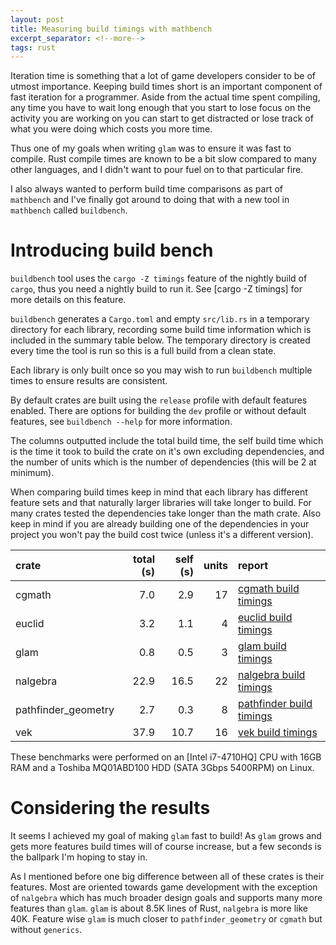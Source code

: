 ```yaml
---
layout: post
title: Measuring build timings with mathbench
excerpt_separator: <!--more-->
tags: rust
---
```


Iteration time is something that a lot of game developers consider to be of
utmost importance. Keeping build times short is an important component of fast
iteration for a programmer. Aside from the actual time spent compiling, any time
you have to wait long enough that you start to lose focus on the activity you
are working on you can start to get distracted or lose track of what you were
doing which costs you more time.

Thus one of my goals when writing `glam` was to ensure it was fast to compile.
Rust compile times are known to be a bit slow compared to many other languages,
and I didn't want to pour fuel on to that particular fire.

I also always wanted to perform build time comparisons as part of `mathbench`
and I've finally got around to doing that with a new tool in `mathbench` called
`buildbench`.

# Introducing build bench

`buildbench` tool uses the `cargo -Z timings` feature of the nightly build of
`cargo`, thus you need a nightly build to run it. See [cargo -Z timings] for
more details on this feature.

`buildbench` generates a `Cargo.toml` and empty `src/lib.rs` in a temporary
directory for each library, recording some build time information which is
included in the summary table below. The temporary directory is created every
time the tool is run so this is a full build from a clean state.

Each library is only built once so you may wish to run `buildbench` multiple
times to ensure results are consistent.

By default crates are built using the `release` profile with default features
enabled. There are options for building the `dev` profile or without default
features, see `buildbench --help` for more information.

The columns outputted include the total build time, the self build time which is
the time it took to build the crate on it's own excluding dependencies, and the
number of units which is the number of dependencies (this will be 2 at minimum).

When comparing build times keep in mind that each library has different feature
sets and that naturally larger libraries will take longer to build. For many
crates tested the dependencies take longer than the math crate. Also keep in
mind if you are already building one of the dependencies in your project you
won't pay the build cost twice (unless it's a different version).

| crate               | total (s) | self (s) | units | report                     |
|:--------------------|----------:|---------:|------:|:---------------------------|
| cgmath              |       7.0 |      2.9 |    17 | [cgmath build timings]     |
| euclid              |       3.2 |      1.1 |     4 | [euclid build timings]     |
| glam                |       0.8 |      0.5 |     3 | [glam build timings]       |
| nalgebra            |      22.9 |     16.5 |    22 | [nalgebra build timings]   |
| pathfinder_geometry |       2.7 |      0.3 |     8 | [pathfinder build timings] |
| vek                 |      37.9 |     10.7 |    16 | [vek build timings]        |

These benchmarks were performed on an [Intel i7-4710HQ] CPU with 16GB RAM and a
Toshiba MQ01ABD100 HDD (SATA 3Gbps 5400RPM) on Linux.

# Considering the results

It seems I achieved my goal of making `glam` fast to build! As `glam` grows and
gets more features build times will of course increase, but a few seconds is the
ballpark I'm hoping to stay in.

As I mentioned before one big difference between all of these crates is their
features. Most are oriented towards game development with the exception of
`nalgebra` which has much broader design goals and supports many more features
than `glam`. `glam` is about 8.5K lines of Rust, `nalgebra` is more like 40K.
Feature wise `glam` is much closer to `pathfinder_geometry` or `cgmath` but
without `generics`.


[cargo build timings]: https://internals.rust-lang.org/t/exploring-crate-graph-build-times-with-cargo-build-ztimings/10975
[cgmath build timings]: https://bitshifter.github.io/buildbench/0.3.1/cargo-timing-cgmath-release-defaults.html
[euclid build timings]: https://bitshifter.github.io/buildbench/0.3.1/cargo-timing-euclid-release-defaults.html
[glam build timings]: https://bitshifter.github.io/buildbench/0.3.1/cargo-timing-glam-release-defaults.html
[nalgebra build timings]: https://bitshifter.github.io/buildbench/0.3.1/cargo-timing-nalgebra-release-defaults.html
[pathfinder build timings]: https://bitshifter.github.io/buildbench/0.3.1/cargo-timing-pathfinder_geometry-release-defaults.html
[vek build timings]: https://bitshifter.github.io/buildbench/0.3.1/cargo-timing-vek-release-defaults.html
